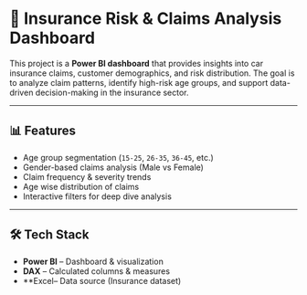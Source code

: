 # 🚗 Insurance Risk & Claims Analysis Dashboard  

This project is a **Power BI dashboard** that provides insights into car insurance claims, customer demographics, and risk distribution. The goal is to analyze claim patterns, identify high-risk age groups, and support data-driven decision-making in the insurance sector.  

---

## 📊 Features  
- Age group segmentation (`15-25`, `26-35`, `36-45`, etc.)  
- Gender-based claims analysis (Male vs Female)  
- Claim frequency & severity trends  
- Age wise distribution of claims  
- Interactive filters for deep dive analysis  

---

## 🛠️ Tech Stack  
- **Power BI** – Dashboard & visualization  
- **DAX** – Calculated columns & measures  
- **Excel– Data source (Insurance dataset)  
